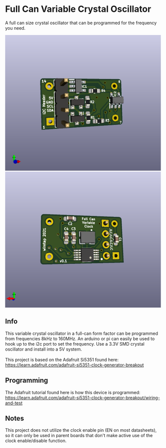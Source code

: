 # Full Can Variable Crystal Oscillator
A full can size crystal oscillator that can be programmed for the frequency you need.

![front](front.png)
\
![back](back.png)

## Info
This variable crystal oscillator in a full-can form factor can be programmed from frequencies 8kHz to 160MHz. An arduino or pi can easily be used to hook up to the i2c port to set the frequency. Use a 3.3V SMD crystal oscillator and install into a 5V system.
\
\
This project is based on the Adafruit Si5351 found here: https://learn.adafruit.com/adafruit-si5351-clock-generator-breakout

## Programming
The Adafruit tutorial found here is how this device is programmed: https://learn.adafruit.com/adafruit-si5351-clock-generator-breakout/wiring-and-test

## Notes
This project does not utilize the clock enable pin (EN on most datasheets), so it can only be used in parent boards that don't make active use of the clock enable/disable function.
